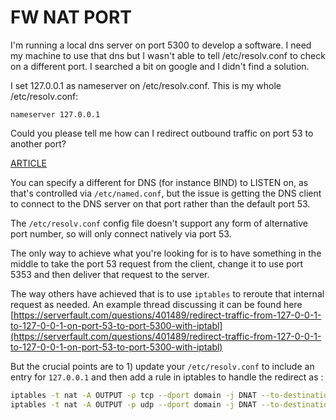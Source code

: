 # FW NAT PORT 

I'm running a local dns server on port 5300 to develop a software. I need my machine to use that dns but I wasn't able to tell /etc/resolv.conf to check on a different port. I searched a bit on google and I didn't find a solution.

I set 127.0.0.1 as nameserver on /etc/resolv.conf. This is my whole /etc/resolv.conf:

```nameserver 127.0.0.1```

Could you please tell me how can I redirect outbound traffic on port 53 to another port?

[ARTICLE](https://superuser.com/posts/1806299/timeline)

You can specify a different for DNS (for instance BIND) to LISTEN on, as that's controlled via `/etc/named.conf`, but the issue is getting the DNS client to connect to the DNS server on that port rather than the default port 53.

The `/etc/resolv.conf` config file doesn't support any form of alternative port number, so will only connect natively via port 53.

The only way to achieve what you're looking for is to have something in the middle to take the port 53 request from the client, change it to use port 5353 and then deliver that request to the server.

The way others have achieved that is to use `iptables` to reroute that internal request as needed. An example thread discussing it can be found here [https://serverfault.com/questions/401489/redirect-traffic-from-127-0-0-1-to-127-0-0-1-on-port-53-to-port-5300-with-iptabl](https://serverfault.com/questions/401489/redirect-traffic-from-127-0-0-1-to-127-0-0-1-on-port-53-to-port-5300-with-iptabl)

But the crucial points are to 1) update your `/etc/resolv.conf` to include an entry for `127.0.0.1` and then add a rule in iptables to handle the redirect as :

```bash
iptables -t nat -A OUTPUT -p tcp --dport domain -j DNAT --to-destination 127.0.0.1:5300
iptables -t nat -A OUTPUT -p udp --dport domain -j DNAT --to-destination 127.0.0.1:5300
```
